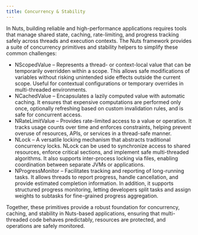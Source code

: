 ```yaml
---
title: Concurrency & Stability
---
```


In Nuts, building reliable and high-performance applications requires tools that manage shared state, caching, rate-limiting, and progress tracking safely across threads and execution contexts. The Nuts framework provides a suite of concurrency primitives and stability helpers to simplify these common challenges:
- NScopedValue<T> – Represents a thread- or context-local value that can be temporarily overridden within a scope. This allows safe modifications of variables without risking unintended side effects outside the current scope. Useful for contextual configurations or temporary overrides in multi-threaded environments.
- NCachedValue<T> – Encapsulates a lazily computed value with automatic caching. It ensures that expensive computations are performed only once, optionally refreshing based on custom invalidation rules, and is safe for concurrent access.
- NRateLimitValue<T> – Provides rate-limited access to a value or operation. It tracks usage counts over time and enforces constraints, helping prevent overuse of resources, APIs, or services in a thread-safe manner.
- NLock – A versatile locking mechanism that abstracts traditional concurrency locks. NLock can be used to synchronize access to shared resources, enforce critical sections, and implement safe multi-threaded algorithms. It also supports inter-process locking via files, enabling coordination between separate JVMs or applications.
- NProgressMonitor – Facilitates tracking and reporting of long-running tasks. It allows threads to report progress, handle cancellation, and provide estimated completion information. In addition, it supports structured progress monitoring, letting developers split tasks and assign weights to subtasks for fine-grained progress aggregation.

Together, these primitives provide a robust foundation for concurrency, caching, and stability in Nuts-based applications, ensuring that multi-threaded code behaves predictably, resources are protected, and operations are safely monitored.

